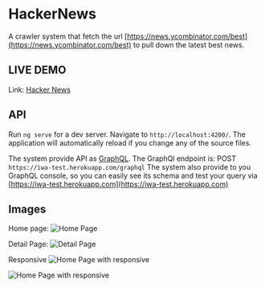 # HackerNews

A crawler system that fetch the url [https://news.ycombinator.com/best](https://news.ycombinator.com/best) to pull down the latest best news.

## LIVE DEMO

Link: [Hacker News](https://trungkien963.github.io/hacker-news/)

## API

Run `ng serve` for a dev server. Navigate to `http://localhost:4200/`. The application will automatically reload if you change any of the source files.

The system provide API as [GraphQL](https://graphql.org/).
The GraphQl endpoint is: POST `https://iwa-test.herokuapp.com/graphql`
The system also provide to you GraphQL console, so you can easily see its schema and test your query via [https://iwa-test.herokuapp.com](https://iwa-test.herokuapp.com)

## Images
Home page:
![Home Page](https://user-images.githubusercontent.com/64910201/196117571-d368979b-0e29-4d9c-a777-abdafb25fb31.png)

Detail Page: 
![Detail Page](https://user-images.githubusercontent.com/64910201/196050415-2add37e6-f304-4075-8912-7e62e6648ae4.png)

Responsive
![Home Page with responsive](https://user-images.githubusercontent.com/64910201/196050417-13fe0fa3-a1c6-435b-9ec7-dd8aab4876b2.png)

![Home Page with responsive](https://user-images.githubusercontent.com/64910201/196050419-fb5399b9-844c-4a09-ab23-4c8852b69abe.png)
